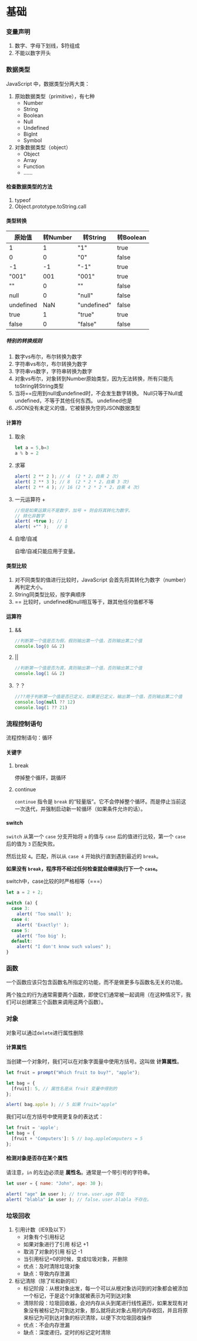 # 基础

### 变量声明

1. 数字、字母下划线，$符组成
2. 不能以数字开头

### 数据类型

JavaScript 中，数据类型分两大类：

1. 原始数据类型（primitive），有七种
   - Number
   - String
   - Boolean
   - Null
   - Undefined
   - BigInt
   - Symbol
2. 对象数据类型（object）
   - Object
   - Array
   - Function
   - ……

#### 检查数据类型的方法

1. typeof
2. Object.prototype.toString.call



#### 类型转换

| 原始值    | 转Number | 转String    | 转Boolean |
| --------- | -------- | ----------- | --------- |
| 1         | 1        | "1"         | true      |
| 0         | 0        | "0"         | false     |
| -1        | -1       | "-1"        | true      |
| "001"     | 001      | "001"       | true      |
| ""        | 0        | ""          | false     |
| null      | 0        | "null"      | false     |
| undefined | NaN      | "undefined" | false     |
| true      | 1        | "true"      | true      |
| false     | 0        | "false"     | false     |

##### 特别的转换规则

1. 数字vs布尔，布尔转换为数字
2. 字符串vs布尔，布尔转换为数字
3. 字符串vs数字，字符串转换为数字
4. 对象vs布尔，对象转到Number原始类型，因为无法转换，所有只能先toString转String类型
5. 当将==应用到null或undefined时，不会发生数字转换。 Null只等于Null或undefined，不等于其他任何东西。 undefined也是
6. JSON没有未定义的值，它被替换为空的JSON数据类型

#### 计算符

1. 取余

   ```js
   let a = 5,b=3
   a % b = 2
   ```

2. 求幂

   ```js
   alert( 2 ** 2 ); // 4  (2 * 2，自乘 2 次)
   alert( 2 ** 3 ); // 8  (2 * 2 * 2，自乘 3 次)
   alert( 2 ** 4 ); // 16 (2 * 2 * 2 * 2，自乘 4 次)
   ```

3. 一元运算符 +

   ```js
   //但是如果运算元不是数字，加号 + 则会将其转化为数字。
   // 转化非数字
   alert( +true ); // 1
   alert( +"" );   // 0
   ```

4. 自增/自减

   自增/自减只能应用于变量。

   

#### 类型比较

1. 对不同类型的值进行比较时，JavaScript 会首先将其转化为数字（number）再判定大小。
2. String同类型比较，按字典顺序
3. == 比较时，undefined和null相互等于，跟其他任何值都不等

#### 运算符

1. &&

   ```js
   //判断第一个值是否为假，假则输出第一个值，否则输出第二个值
   console.log(0 && 2)
   ```

2. ||

   ```js
   //判断第一个值是否为真，真则输出第一个值，否则输出第二个值
   console.log(1 && 2)
   ```

3. ？？

   ```js
   //??用于判断第一个值是否已定义，如果是已定义，输出第一个值，否则输出第二个值
   console.log(null ?? 12)
   console.log(1 ?? 21)
   ```



### 流程控制语句

流程控制语句：循环

#### 关键字

1. break

   停掉整个循环，跳循环

2. continue

   `continue` 指令是 `break` 的“轻量版”。它不会停掉整个循环。而是停止当前这一次迭代，并强制启动新一轮循环（如果条件允许的话）。


#### switch

 `switch` 从第一个 `case` 分支开始将 `a` 的值与 `case` 后的值进行比较，第一个 `case` 后的值为 `3` 匹配失败。

然后比较 `4`。匹配，所以从 `case 4` 开始执行直到遇到最近的 `break`。

**如果没有 `break`，程序将不经过任何检查就会继续执行下一个 `case`。**

switch中，case比较的时严格相等（===）

```js
let a = 2 + 2;

switch (a) {
  case 3:
    alert( 'Too small' );
  case 4:
    alert( 'Exactly!' );
  case 5:
    alert( 'Too big' );
  default:
    alert( "I don't know such values" );
}
```



### 函数

一个函数应该只包含函数名所指定的功能，而不是做更多与函数名无关的功能。

两个独立的行为通常需要两个函数，即使它们通常被一起调用（在这种情况下，我们可以创建第三个函数来调用这两个函数）。

### 对象

对象可以通过`delete`进行属性删除

#### 计算属性

当创建一个对象时，我们可以在对象字面量中使用方括号。这叫做 **计算属性**。

```js
let fruit = prompt("Which fruit to buy?", "apple");

let bag = {
  [fruit]: 5, // 属性名是从 fruit 变量中得到的
};

alert( bag.apple ); // 5 如果 fruit="apple"
```

我们可以在方括号中使用更复杂的表达式：

```js
let fruit = 'apple';
let bag = {
  [fruit + 'Computers']: 5 // bag.appleComputers = 5
};
```

#### 检测对象是否存在某个属性

请注意，`in` 的左边必须是 **属性名**。通常是一个带引号的字符串。

```js
let user = { name: "John", age: 30 };

alert( "age" in user ); // true，user.age 存在
alert( "blabla" in user ); // false，user.blabla 不存在。
```

### 垃圾回收

1. 引用计数（IE9及以下）
   - 对象有个引用标记
   - 如果对象进行了引用 标记 +1
   - 取消了对象的引用 标记 -1
   - 当引用标记=0的时候，变成垃圾对象，并删除
   - 优点：及时清除垃圾对象
   - 缺点：导致内存泄漏
2. 标记清除（除了IE和新的IE）
   - 标记阶段：从根对象出发，每一个可以从根对象访问到的对象都会被添加一个标记，于是这个对象就被表示为可到达对象
   - 清除阶段：垃圾回收器，会对内存从头到尾进行线性遍历，如果发现有对象没有被标记为可到达对象，那么就将此对象占用的内存收回，并且将原来标记为可到达对象的标识清除，以便下次垃圾回收操作
   - 优点：不会内存泄漏
   - 缺点：深度递归，定时的标记定时清除

